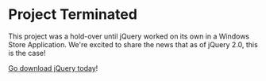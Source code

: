Project Terminated
==================

This project was a hold-over until jQuery worked on its own in a Windows Store Application. We're excited to share the news that as of jQuery 2.0, this is the case!

[Go download jQuery today][jQuery]!

  [jQuery]: http://jquery.com/download
